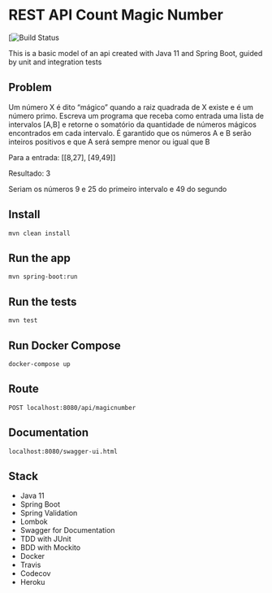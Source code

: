 # REST API Count Magic Number

[![Build Status]()

This is a basic model of an api created with Java 11 and Spring Boot, guided by unit and integration tests

## Problem
 Um número X é dito “mágico” quando a raiz quadrada de X existe e é um número primo.
 Escreva um programa que receba como entrada uma lista de intervalos [A,B] e retorne o
 somatório da quantidade de números mágicos encontrados em cada intervalo. É garantido
 que os números A e B serão inteiros positivos e que A será sempre menor ou igual que B
 
 Para a entrada: [[8,27], [49,49]]
 
 Resultado: 3
 
 Seriam os números 9 e 25 do primeiro intervalo e 49 do segundo

## Install

    mvn clean install

## Run the app

    mvn spring-boot:run

## Run the tests

    mvn test

## Run Docker Compose

    docker-compose up

## Route
    POST localhost:8080/api/magicnumber
## Documentation
    localhost:8080/swagger-ui.html

## Stack
- Java 11
- Spring Boot
- Spring Validation
- Lombok
- Swagger for Documentation
- TDD with JUnit
- BDD with Mockito
- Docker
- Travis
- Codecov
- Heroku
    
